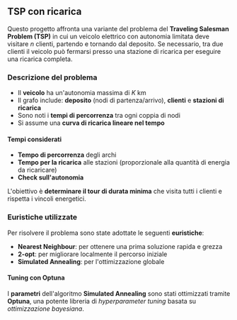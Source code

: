 ## TSP con ricarica
Questo progetto affronta una variante del problema del **Traveling Salesman Problem (TSP)** in cui un veicolo elettrico con autonomia limitata deve visitare *n* clienti, partendo e tornando dal deposito. Se necessario, tra due clienti il veicolo può fermarsi presso una stazione di ricarica per eseguire una ricarica completa.

### Descrizione del problema
- Il **veicolo** ha un'autonomia massima di *K* km
- Il grafo include: **deposito** (nodi di partenza/arrivo), **clienti** e **stazioni di ricarica**
- Sono noti i **tempi di percorrenza** tra ogni coppia di nodi
- Si assume una **curva di ricarica lineare nel tempo**

#### Tempi considerati
- **Tempo di percorrenza** degli archi
- **Tempo per la ricarica** alle stazioni (proporzionale alla quantità di energia da ricaricare)
- **Check sull'autonomia**

L'obiettivo è **determinare il tour di durata minima** che visita tutti i clienti e rispetta i vincoli energetici.

### Euristiche utilizzate
Per risolvere il problema sono state adottate le seguenti **euristiche**:
- **Nearest Neighbour**: per ottenere una prima soluzione rapida e grezza
- **2-opt**: per migliorare localmente il percorso iniziale
- **Simulated Annealing**: per l'ottimizzazione globale

#### Tuning con Optuna
I **parametri** dell'algoritmo **Simulated Annealing** sono stati ottimizzati tramite **Optuna**, una potente libreria di *hyperparameter tuning* basata su *ottimizzazione bayesiana*.
